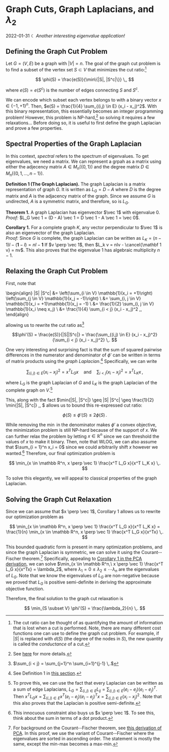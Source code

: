 # Graph Cuts, Graph Laplacians, and $\lambda_2$
2022-01-31 ☾ *Another interesting eigenvalue application!*

## Defining the Graph Cut Problem

Let $G = (V, E)$ be a graph with $|V| = n$.
The goal of the graph cut problem is to find a subset of the vertex set $S \subset V$ that minimizes the cut ratio:[^1]

$$ \phi(S) = \frac{e(S)}{\min\{|S|, |S^c|\}} \,, $$

where $e(S) = e(S^c)$ is the number of edges connecting $S$ and $S^c$.

[^1]: The cut ratio can be thought of as quantifying the amount of information that is lost when a cut is performed. Note, there are many different cost functions one can use to define the graph cut problem. For example, if $|S|$ is replaced with $d(S)$ (the degree of the nodes in $S$), the new quantity is called the *conductance* of a cut.

We can encode which subset each vertex belongs to with a binary vector $x \in \{-1, +1\}^n$.
Then, $e(S) = \frac{1}{4} \sum_{(i,j) \in E} (x_i - x_j)^2$.
With this binary representation, this essentially becomes an integer programming problem!
However, this problem is NP-hard,[^2] so solving it requires a few relaxations...
Before doing so, it is useful to first define the graph Laplacian and prove a few properties.

[^2]: See [here](https://en.wikipedia.org/wiki/Cut_(graph_theory)#Maximum_cut) for more details.

## Spectral Properties of the Graph Laplacian

In this context, *spectral* refers to the spectrum of eigenvalues.
To get eigenvalues, we need a matrix.
We can represent a grpah as a matrix using either the adjecency matrix $A \in M_n(\{0, 1\})$ and the degree matrix $D \in M_n(\{0, 1, \dots, n-1\})$.

**Definition 1 (The Graph Laplacian).**
The graph Laplacian is a matrix representation of graph $G$. It is written as $L_G = D - A$ where $D$ is the degree matrix and $A$ is the adjacency matrix of the graph.
Since we assume $G$ is undirected, $A$ is a symmetric matrix, and therefore, so is $L_G$.

**Theorem 1.** A graph Laplacian has eigenvector $\vec 1$ with eigenvalue 0.
\
*Proof:* $L_G \vec 1 = (D - A) \vec 1 = D \vec 1 - A \vec 1 = \vec 0$.

**Corollary 1.** For a complete graph $K$, any vector perpendicular to $\vec 1$ is also an eigenvector of the graph Laplacian.
\
*Proof:*
Since $G$ is complete, the graph Laplacian can be written as $L_K = (n-1)I - (\mathbf 1 - I) = nI - \mathbf 1$
If $v \perp \vec 1$, then $L_k v = nIv - \cancel{\mathbf 1 v} = nv$.
This also proves that the eigenvalue $1$ has algebraic multiplicity $n-1$.

## Relaxing the Graph Cut Problem

First, note that

\begin{align}
    |S| |S^c|
    &= \left(\sum_{i \in V} \mathbb{1}(x_i = +1)\right) \left(\sum_{j \in V} \mathbb{1}(x_j = -1)\right) \\
    &= \sum_{i, j \in V} \mathbb{1}(x_i = +1)\mathbb{1}(x_j = -1) \\
    &= \frac{1}{2} \sum_{i, j \in V} \mathbb{1}(x_i \neq x_j) \\
    &= \frac{1}{4} \sum_{i < j} (x_i - x_j)^2 \,,
\end{align}


allowing us to rewrite the cut ratio as[^3]

$$\phi'(S) = \frac{e(S)}{|S||S^c|} = \frac{\sum_{(i,j) \in E} (x_i - x_j)^2}{\sum_{i < j} (x_i - x_j)^2} \,. $$

[^3]: $\sum_{i < j} = \sum_{j=1}^n \sum_{i=1}^{j-1} \,.$

One very interesting and surprising fact is that the sum of squared pairwise differences in the numerator and denominator of $\phi'$ can be written in terms of matrix products using the *graph Laplacian*.[^4]
Specifically, we can write

$$
\sum_{(i,j) \in E} (x_i - x_j)^2 = x^T L_G x
\quad\text{and}\quad
\sum_{i < j} (x_i - x_j)^2 = x^T L_K x \,,
$$

where $L_G$ is the graph Laplacian of $G$ and $L_K$ is the graph Laplacian of the complete graph on $V$.[^5]

[^4]: See Definition 1 in [this section](#spectral-properties-of-the-graph-laplacian).
[^5]: To prove this, we can use the fact that every Laplacian can be written as a sum of edge Laplacians, $L_G = \sum_{(i, j) \in E} L_{ij} = \sum_{(i, j) \in E} (e_i - e_j)(e_i - e_j)^T$. Then $x^T L_G x = \sum_{(i, j) \in E} x^T(e_i - e_j)(e_i - e_j)^Tx = \sum_{(i, j) \in E} (x_i - x_j)^2 \,.$ Note that this also proves that the Laplacian is positive semi-definite.

This, along with the fact
$\min\{|S|, |S^c|\} \geq |S| |S^c| \geq \frac{1}{2} \min\{|S|, |S^c|\} \,, $
allows us to bound this re-expressed cut ratio:

$$ \phi(S) \leq \phi'(S) \leq 2 \phi(S) \,. $$

While removing the $\min$ in the denominator makes $\phi'$ a convex objective, the minimization problem is still NP-hard because of the support of $x$.
We can further relax the problem by letting $x \in \mathbb{R}^n$ since we can threshold the values of $x$ to make it binary.
Then, note that WLOG, we can also assume that $\sum_{i = 1}^n x_i = 0$ since we could arbitrarily shift $x$ however we wanted.[^6]
Therefore, our final optimization problem is

$$ \min_{x \in \mathbb R^n, x \perp \vec 1} \frac{x^T L_G x}{x^T L_K x} \,. $$

To solve this elegantly, we will appeal to classical properties of the graph Laplacian.

[^6]: This innocuous constraint also buys us $x \perp \vec 1$. To see this, think about the sum in terms of a dot product.

## Solving the Graph Cut Relaxation

Since we can assume that $x \perp \vec 1$, Corollary 1 allows us to rewrite our optimization problem as

$$
    \min_{x \in \mathbb R^n, x \perp \vec 1} \frac{x^T L_G x}{x^T L_K x}
    =
    \frac{1}{n} \min_{x \in \mathbb R^n, x \perp \vec 1} \frac{x^T L_G x}{x^Tx} \,. 
$$

This bounded quadratic form is present in many optimization problems,
and since the graph Laplacian is symmetric, we can solve it using the Courant--Fischer theorem.[^7]
Specifically, appealing to [Corollary 1 in the PCA derivation](https://vivekg.dev/pca-courant-fischer/),
we can solve $\min_{x \in \mathbb R^n,\ x \perp \vec 1} \frac{x^T L_G x}{x^Tx} = \lambda_2$, where $\lambda_1=0 \leq \lambda_2 \leq \cdots \lambda_n$ are the eigenvalues of $L_G$.
Note that we know the eigenvalues of $L_G$ are non-negative because we proved that $L_G$ is positive semi-definite in deriving the approximate objective function.

Therefore, the final solution to the graph cut relaxation is

$$ \min_{S \subset V} \phi'(S) = \frac{\lambda_2}{n} \,. $$

[^7]: For background on the Courant--Fischer theorem, see [this derivation of PCA](https://vivekg.dev/pca-courant-fischer/). In this proof, we use the variant of Courant--Fischer where the eigenvalues are sorted in ascending order. The statement is mostly the same, except the min-max becomes a max-min.